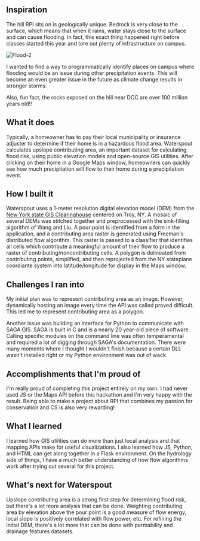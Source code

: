 ## Inspiration
The hill RPI sits on is geologically unique. Bedrock is very close to the surface, which means that when it rains, water stays close to the surface and can cause flooding. In fact, this exact thing happened right before classes started this year and tore out plenty of infrastructure on campus.

![Flood-2](https://scontent-lga3-1.xx.fbcdn.net/v/t1.0-9/69574858_2442637009346580_92520613532401664_o.jpg?_nc_cat=108&_nc_oc=AQl0DG21HQeXYDHVUxNiH3eQVwhxDO0eah01uAvRdcP3qCr0CP9AR1Gz4TNUpcPxzTc&_nc_ht=scontent-lga3-1.xx&oh=38a9768a25e8f9632e39590fcdca258b&oe=5E5C74CD)

I wanted to find a way to programmatically identify places on campus where flooding would be an issue during other precipitation events. This will become an even greater issue in the future as climate change results in stronger storms.

Also, fun fact, the rocks exposed on the hill near DCC are over 100 million years old!!

## What it does
Typically, a homeowner has to pay their local municipality or insurance adjuster to determine if their home is in a hazardous flood area. Waterspout calculates upslope contributing area, an important dataset for calculating flood risk, using public elevation models and open-source GIS utilities. After clicking on their home in a Google Maps window, homeowners can quickly see how much precipitation will flow to their home during a precipitation event.

## How I built it
Waterspout uses a 1-meter resolution digital elevation model (DEM) from the [New York state GIS Clearinghouse](https://gis.ny.gov/elevation/) centered on Troy, NY. A mosaic of several DEMs was stitched together and preprocessed with the sink-filling algorithm of Wang and Liu. A pour point is identified from a form in the application, and a contributing area raster is generated using Freeman's distributed flow algorithm. This raster is passed to a classifier that identifies all cells which contribute a meaningful amount of their flow to produce a raster of contributing/noncontributing cells. A polygon is delineated from contributing points, simplified, and then reprojected from the NY stateplane coordiante system into latitude/longitude for display in the Maps window.

## Challenges I ran into
My initial plan was to represent contributing area as an image. However, dynamically hosting an image every time the API was called proved difficult. This led me to represent contributing area as a polygon.

Another issue was building an interface for Python to communicate with SAGA GIS. SAGA is built in C and is a nearly 20 year-old piece of software. Calling specific modules on the command line was often temperamental and required a lot of digging through SAGA's documentation. There were many moments where I thought I wouldn't finish because a certain DLL wasn't installed right or my Python environment was out of wack.

## Accomplishments that I'm proud of
I'm really proud of completing this project entirely on my own. I had never used JS or the Maps API before this hackathon and I'm very happy with the result. Being able to make a project about RPI that combines my passion for conservation and CS is also very rewarding!

## What I learned
I learned how GIS utilities can do more than just local analysis and that mapping APIs make for useful visualizations. I also learned how JS, Python, and HTML can get along together in a Flask environment. On the hydrology side of things, I have a much better understanding of how flow algorithms work after trying out several for this project.

## What's next for Waterspout
Upslope contributing area is a strong first step for determining flood risk, but there's a lot more analysis that can be done. Weighting contributing area by elevation above the pour point is a good measure of flow energy, local slope is positively correlated with flow power, etc. For refining the initial DEM, there's a lot more that can be done with permability and drainage features datasets.